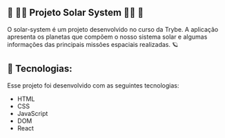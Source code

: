 ## 🚀 👩‍🚀 Projeto Solar System 👩‍🚀 🚀

O solar-system é um projeto desenvolvido no curso da Trybe. A aplicação apresenta os planetas que compõem o nosso sistema solar e algumas informações das principais missões espaciais realizadas. 🪐

## 🚀 Tecnologias:

Esse projeto foi desenvolvido com as seguintes tecnologias:

- HTML
- CSS
- JavaScript
- DOM
- React


